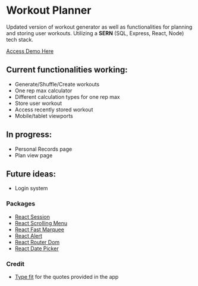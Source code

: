 # Workout Planner

Updated version of workout generator as well as functionalities for planning and storing user workouts. Utilizing a **SERN** (SQL, Express, React, Node) tech stack.

[Access Demo Here](https://workoutplannerdemo.ahljennetics.repl.co/)

## Current functionalities working:

-   Generate/Shuffle/Create workouts
-   One rep max calculator
-   Different calculation types for one rep max
-   Store user workout
-   Access recently stored workout
-   Mobile/tablet viewports

## In progress:

-   Personal Records page
-   Plan view page

## Future ideas:

-   Login system

### Packages

-   [React Session](https://github.com/grizzthedj/react-session)
-   [React Scrolling Menu](https://github.com/asmyshlyaev177/react-horizontal-scrolling-menu)
-   [React Fast Marquee](https://github.com/justin-chu/react-fast-marquee)
-   [React Alert](https://github.com/schiehll/react-alert)
-   [React Router Dom](https://github.com/remix-run/react-router)
-   [React Date Picker](https://www.npmjs.com/package/react-datepicker)
<!-- -   [React Google Login](https://github.com/anthonyjgrove/react-google-login) -->

### Credit

-   [Type fit](https://type.fit) for the quotes provided in the app
